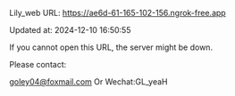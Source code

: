Lily_web URL: https://ae6d-61-165-102-156.ngrok-free.app

Updated at: 2024-12-10 16:50:55

If you cannot open this URL, the server might be down.

Please contact: 

goley04@foxmail.com Or Wechat:GL_yeaH